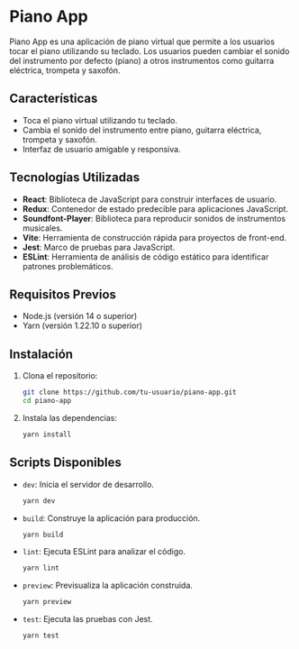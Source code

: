 # Piano App

Piano App es una aplicación de piano virtual que permite a los usuarios tocar el piano utilizando su teclado. Los usuarios pueden cambiar el sonido del instrumento por defecto (piano) a otros instrumentos como guitarra eléctrica, trompeta y saxofón.

## Características

- Toca el piano virtual utilizando tu teclado.
- Cambia el sonido del instrumento entre piano, guitarra eléctrica, trompeta y saxofón.
- Interfaz de usuario amigable y responsiva.

## Tecnologías Utilizadas

- **React**: Biblioteca de JavaScript para construir interfaces de usuario.
- **Redux**: Contenedor de estado predecible para aplicaciones JavaScript.
- **Soundfont-Player**: Biblioteca para reproducir sonidos de instrumentos musicales.
- **Vite**: Herramienta de construcción rápida para proyectos de front-end.
- **Jest**: Marco de pruebas para JavaScript.
- **ESLint**: Herramienta de análisis de código estático para identificar patrones problemáticos.

## Requisitos Previos

- Node.js (versión 14 o superior)
- Yarn (versión 1.22.10 o superior)

## Instalación

1. Clona el repositorio:

    ```bash
    git clone https://github.com/tu-usuario/piano-app.git
    cd piano-app
    ```

2. Instala las dependencias:

    ```bash
    yarn install
    ```

## Scripts Disponibles

- `dev`: Inicia el servidor de desarrollo.
    ```bash
    yarn dev
    ```
- `build`: Construye la aplicación para producción.
    ```bash
    yarn build
    ```
- `lint`: Ejecuta ESLint para analizar el código.
    ```bash
    yarn lint
    ```
- `preview`: Previsualiza la aplicación construida.
    ```bash
    yarn preview
    ```
- `test`: Ejecuta las pruebas con Jest.
    ```bash
    yarn test
    ```

